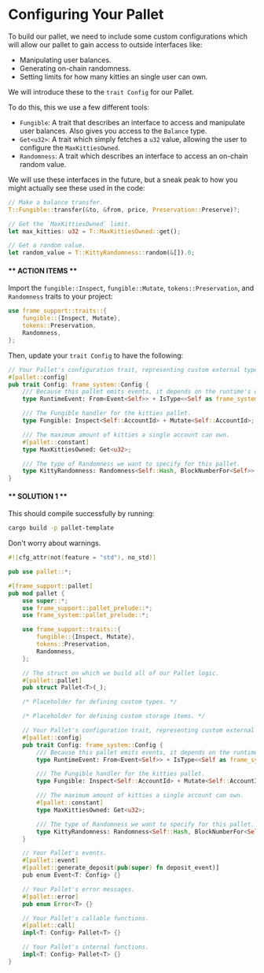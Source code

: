 # Configuring Your Pallet

To build our pallet, we need to include some custom configurations which will allow our pallet to gain access to outside interfaces like:

* Manipulating user balances.
* Generating on-chain randomness.
* Setting limits for how many kitties an single user can own.

We will introduce these to the `trait Config` for our Pallet.

To do this, this we use a few different tools:

* `Fungible`: A trait that describes an interface to access and manipulate user balances. Also gives you access to the `Balance` type.
* `Get<u32>`: A trait which simply fetches a `u32` value, allowing the user to configure the `MaxKittiesOwned`.
* `Randomness`: A trait which describes an interface to access an on-chain random value.

We will use these interfaces in the future, but a sneak peak to how you might actually see these used in the code:

```rust
// Make a balance transfer.
T::Fungible::transfer(&to, &from, price, Preservation::Preserve)?;

// Get the `MaxKittiesOwned` limit.
let max_kitties: u32 = T::MaxKittiesOwned::get();

// Get a random value.
let random_value = T::KittyRandomness::random(&[]).0;
```

<!-- slide:break-40 -->

<!-- tabs:start -->

#### ** ACTION ITEMS **

Import the `fungible::Inspect`, `fungible::Mutate`, `tokens::Preservation`, and `Randomness` traits to your project:

```rust
use frame_support::traits::{
	fungible::{Inspect, Mutate},
	tokens::Preservation,
	Randomness,
};
```

Then, update your `trait Config` to have the following:

```rust
// Your Pallet's configuration trait, representing custom external types and interfaces.
#[pallet::config]
pub trait Config: frame_system::Config {
	/// Because this pallet emits events, it depends on the runtime's definition of an event.
	type RuntimeEvent: From<Event<Self>> + IsType<<Self as frame_system::Config>::RuntimeEvent>;

	/// The Fungible handler for the kitties pallet.
	type Fungible: Inspect<Self::AccountId> + Mutate<Self::AccountId>;

	/// The maximum amount of kitties a single account can own.
	#[pallet::constant]
	type MaxKittiesOwned: Get<u32>;

	/// The type of Randomness we want to specify for this pallet.
	type KittyRandomness: Randomness<Self::Hash, BlockNumberFor<Self>>;
}
```

#### ** SOLUTION 1 **

This should compile successfully by running:

```bash
cargo build -p pallet-template
```

Don't worry about warnings.

```rust
#![cfg_attr(not(feature = "std"), no_std)]

pub use pallet::*;

#[frame_support::pallet]
pub mod pallet {
	use super::*;
	use frame_support::pallet_prelude::*;
	use frame_system::pallet_prelude::*;

	use frame_support::traits::{
		fungible::{Inspect, Mutate},
		tokens::Preservation,
		Randomness,
	};

	// The struct on which we build all of our Pallet logic.
	#[pallet::pallet]
	pub struct Pallet<T>(_);

	/* Placeholder for defining custom types. */

	/* Placeholder for defining custom storage items. */

	// Your Pallet's configuration trait, representing custom external types and interfaces.
	#[pallet::config]
	pub trait Config: frame_system::Config {
		/// Because this pallet emits events, it depends on the runtime's definition of an event.
		type RuntimeEvent: From<Event<Self>> + IsType<<Self as frame_system::Config>::RuntimeEvent>;

		/// The Fungible handler for the kitties pallet.
		type Fungible: Inspect<Self::AccountId> + Mutate<Self::AccountId>;

		/// The maximum amount of kitties a single account can own.
		#[pallet::constant]
		type MaxKittiesOwned: Get<u32>;

		/// The type of Randomness we want to specify for this pallet.
		type KittyRandomness: Randomness<Self::Hash, BlockNumberFor<Self>>;
	}

	// Your Pallet's events.
	#[pallet::event]
	#[pallet::generate_deposit(pub(super) fn deposit_event)]
	pub enum Event<T: Config> {}

	// Your Pallet's error messages.
	#[pallet::error]
	pub enum Error<T> {}

	// Your Pallet's callable functions.
	#[pallet::call]
	impl<T: Config> Pallet<T> {}

	// Your Pallet's internal functions.
	impl<T: Config> Pallet<T> {}
}
```

<!-- tabs:end -->
